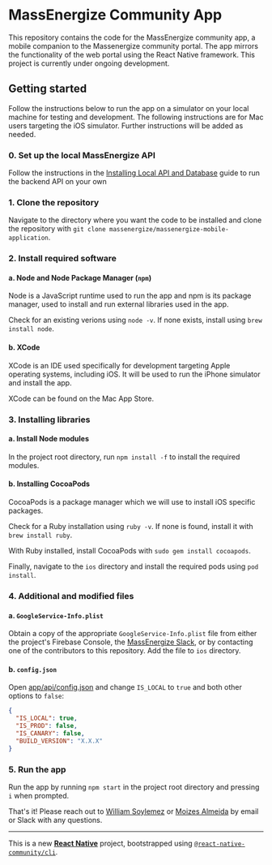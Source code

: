 # MassEnergize Community App
This repository contains the code for the MassEnergize community app, a mobile companion to the Massenergize community portal. The app mirrors the functionality of the web portal using the React Native framework. This project is currently under ongoing development.

## Getting started
Follow the instructions below to run the app on a simulator on your local machine for testing and development. The following instructions are for Mac users targeting the iOS simulator. Further instructions will be added as needed.

### 0. Set up the local MassEnergize API
Follow the instructions in the [Installing Local API and Database](https://docs.google.com/document/d/1212Ey3aOFSaMUJLTYaKSdv8rgRwRAKSL5srkluL6EgQ/edit#heading=h.3y8wn25kqint) guide to run the backend API on your own 

### 1. Clone the repository
Navigate to the directory where you want the code to be installed and clone the repository with `git clone massenergize/massenergize-mobile-application`.

### 2. Install required software
#### a. Node and Node Package Manager (`npm`)
Node is a JavaScript runtime used to run the app and npm is its package manager, used to install and run external libraries used in the app.

Check for an existing verions using `node -v`. If none exists, install using `brew install node`.

#### b. XCode
XCode is an IDE used specifically for development targeting Apple operating systems, including iOS. It will be used to run the iPhone simulator and install the app.

XCode can be found on the Mac App Store.

### 3. Installing libraries
#### a. Install Node modules
In the project root directory, run `npm install -f` to install the required modules.

#### b. Installing CocoaPods
CocoaPods is a package manager which we will use to install iOS specific packages.

Check for a Ruby installation using `ruby -v`. If none is found, install it with `brew install ruby`.

With Ruby installed, install CocoaPods with `sudo gem install cocoapods`.

Finally, navigate to the `ios` directory and install the required pods using `pod install`.

### 4. Additional and modified files
#### a. `GoogleService-Info.plist`
Obtain a copy of the appropriate `GoogleService-Info.plist` file from either the project's Firebase Console, the [MassEnergize Slack](https://massenergize.slack.com/files/U071D8926HW/F0778NZPP1C/googleservice-info.plist), or by contacting one of the contributors to this repository. Add the file to `ios` directory.

#### b. `config.json`
Open [app/api/config.json](app/api/config.json) and change `IS_LOCAL` to `true` and both other options to `false`:
```json
{
  "IS_LOCAL": true,
  "IS_PROD": false,
  "IS_CANARY": false,
  "BUILD_VERSION": "X.X.X"
}
```

### 5. Run the app
Run the app by running `npm start` in the project root directory and pressing `i` when prompted.

That's it! Please reach out to [William Soylemez](mailto:will.soylemez@massenergize.org) or [Moizes Almeida](mailto:moizes.almeida@massenergize.org) by email or Slack with any questions.

-----------------------------------------------
This is a new [**React Native**](https://reactnative.dev) project, bootstrapped using [`@react-native-community/cli`](https://github.com/react-native-community/cli).